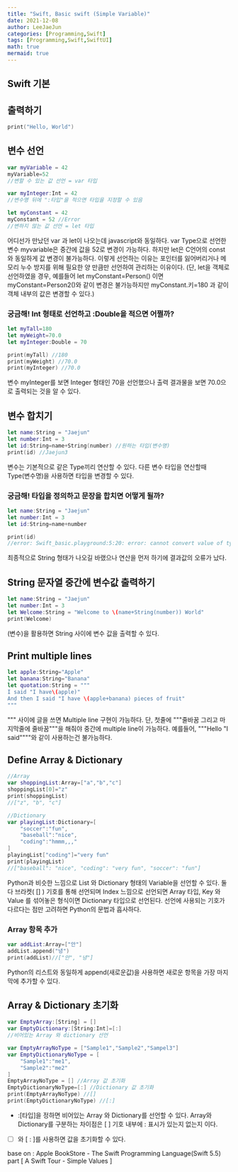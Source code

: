 ```yaml
---
title: "Swift, Basic swift (Simple Variable)"
date: 2021-12-08
author: LeeJaeJun
categories: [Programming,Swift]
tags: [Programming,Swift,SwiftUI]
math: true
mermaid: true
---
```


## Swift 기본
## 출력하기

```swift
print("Hello, World")
```

## 변수 선언

```swift
var myVariable = 42
myVariable=52
//변할 수 있는 값 선언 = var 타입

var myInteger:Int = 42
//변수명 뒤에 ":타입"을 적으면 타입을 지정할 수 있음

let myConstant = 42
myConstant = 52 //Error
//변하지 않는 값 선언 = let 타입
```

어디선가 만났던 var 과 let이 나오는데 javascript와 동일하다. var Type으로 선언한 변수 myvariable은 중간에 값을 52로 변경이 가능하다. 하지만 let은 C언어의 const와 동일하게 값 변경이 불가능하다. 이렇게 선언하는 이유는 포인터를 잃어버리거나 메모리 누수 방지를 위해 필요한 양 만큼만 선언하여 관리하는 이유이다.
(단, let을 객체로 선언하였을 경우, 예를들어 let myConstant=Person() 이면 myConstant=Person2()와 같이 변경은 불가능하지만 myConstant.키=180 과 같이 객체 내부의 값은 변경할 수 있다.)

### 궁금해! Int 형태로 선언하고 :Double을 적으면 어쩔까?

```swift
let myTall=180
let myWeight=70.0
let myInteger:Double = 70

print(myTall) //180
print(myWeight) //70.0
print(myInteger) //70.0
```

변수 myInteger를 보면 Integer 형태인 70을 선언했으나 출력 결과물을 보면 70.0으로 출력되는 것을 알 수 있다.

## 변수 합치기

```swift
let name:String = "Jaejun"
let number:Int = 3
let id:String=name+String(number) //원하는 타입(변수명)
print(id) //Jaejun3
```

변수는 기본적으로 같은 Type끼리 연산할 수 있다. 다른 변수 타입을 연산할때 Type(변수명)을 사용하면 타입을 변경할 수 있다. 

### 궁금해! 타입을 정의하고 문장을 합치면 어떻게 될까?

```swift
let name:String = "Jaejun"
let number:Int = 3
let id:String=name+number

print(id)
//error: Swift_basic.playground:5:20: error: cannot convert value of type 'Int' to expected argument type 'String'
```

최종적으로 String 형태가 나오길 바랬으나 연산을 먼저 하기에 결과값의 오류가 났다.

## String 문자열 중간에 변수값 출력하기

```swift
let name:String = "Jaejun"
let number:Int = 3
let Welcome:String = "Welcome to \(name+String(number)) World"
print(Welcome)
```

\(변수)을 활용하면 String 사이에 변수 값을 출력할 수 있다.

## Print multiple lines

```swift
let apple:String="Apple"
let banana:String="Banana"
let quotation:String = """
I said "I have\(apple)"
And then I said "I have \(apple+banana) pieces of fruit"
"""
```

""" 사이에 글을 쓰면 Multiple line 구현이 가능하다. 단, 첫줄에 """줄바꿈 그리고 마지막줄에 줄바꿈"""을 해줘야 중간에 multiple line이 가능하다. 예를들어, """Hello "I said""""와 같이 사용하는건 불가능하다.

## Define Array & Dictionary

```swift
//Array
var shoppingList:Array=["a","b","c"]
shoppingList[0]="z"
print(shoppingList)
//["z", "b", "c"]

//Dictionary
var playingList:Dictionary=[
    "soccer":"fun",
    "baseball":"nice",
    "coding":"hmmm,,,"
]
playingList["coding"]="very fun"
print(playingList)
//["baseball": "nice", "coding": "very fun", "soccer": "fun"]
```

Python과 비슷한 느낌으로 List 와 Dictionary 형태의 Variable을 선언할 수 있다. 둘다 브라켓( [] ) 기호를 통해 선언되며 Index 느낌으로 선언되면 Array 타입, Key 와 Value 를 섞어놓은 형식이면 Dictionary 타입으로 선언된다. 선언에 사용되는 기호가 다르다는 점만 고려하면 Python의 문법과 흡사하다.

### Array 항목 추가

```swift
var addList:Array=["안"]
addList.append("녕")
print(addList)//["안", "녕"]
```

Python의 리스트와 동일하게 append(새로운값)을 사용하면 새로운 항목을 가장 마지막에 추가할 수 있다.

## Array & Dictionary 초기화

```swift
var EmptyArray:[String] = []
var EmptyDictionary:[String:Int]=[:]
//비어있는 Array 와 dictionary 선언

var EmptyArrayNoType = ["Sample1","Sample2","Sampel3"]
var EmptyDictionaryNoType = [
    "Sample1":"me1",
    "Sample2":"me2"
]
EmptyArrayNoType = [] //Array 값 초기화
EmptyDictionaryNoType=[:] //Dictionary 값 초기화
print(EmptyArrayNoType) //[]
print(EmptyDictionaryNoType) //[:]
```

- :[타입]을 정하면 비어있는 Array 와 Dictionary를 선언할 수 있다.  Array와 Dictionary를 구분하는 차이점은 [ ] 기호 내부에 : 표시가 있는지 없는지 이다.
- [ ] 와 [ : ]를 사용하면 값을 초기화할 수 있다.

base on : Apple BookStore - The Swift Programming Language(Swift 5.5) part [ A Swift Tour - Simple Values ]
